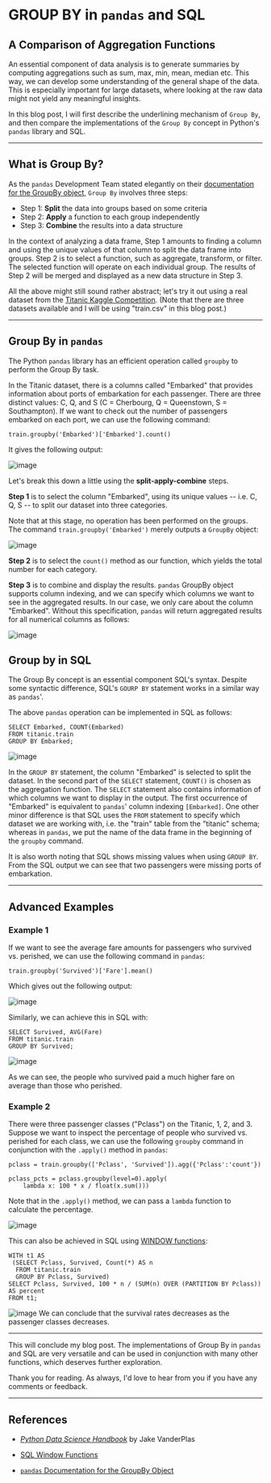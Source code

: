 # GROUP BY in `pandas` and SQL
## A Comparison of Aggregation Functions 

An essential component of data analysis is to generate summaries by computing
aggregations such as sum, max, min, mean, median etc. This way, we can develop
some understanding of the general shape of the data. This is especially
important for large datasets, where looking at the raw data might not yield any
meaningful insights.

In this blog post, I will first describe the underlining mechanism of
`Group By`, and then compare the implementations of the `Group By` concept in
Python's `pandas` library and SQL.

---

## What is Group By? 
As the `pandas` Development Team stated elegantly on their [documentation for the GroupBy
object](https://pandas.pydata.org/pandas-docs/stable/user_guide/groupby.html),
`Group By` involves three steps:

- Step 1: **Split** the data into groups based on some criteria 
- Step 2: **Apply**  a function to each group independently 
- Step 3: **Combine** the results into a data structure

In the context of analyzing a data frame, Step 1 amounts to finding a column and
using the unique values of that column to split the data frame into groups. Step
2 is to select a function, such as aggregate, transform, or filter. The selected
function will operate on each individual group. The results of Step 2 will be
merged and displayed as a new data structure in Step 3.

All the above might still sound rather abstract; let's try it out using a real dataset from 
the [Titanic Kaggle Competition](https://www.kaggle.com/c/titanic/data). (Note
that there are three datasets available and I will be using "train.csv" in
this blog post.)

---

## Group By in `pandas`
The Python `pandas` library has an efficient operation called `groupby` to perform
the Group By task. 

In the Titanic dataset, there is a columns called "Embarked" that provides
information about ports of embarkation for each passenger. There are three
distinct values: C, Q, and S (C = Cherbourg, Q = Queenstown, S = Southampton).
If we want to check out the number of passengers embarked on each port, we can
use the following command: 

```
train.groupby('Embarked')['Embarked'].count()
```

It gives the following output:

![image](./images/pd_embarked.png)

Let's break this down a little using the  **split-apply-combine** steps.

**Step 1** is to select the column "Embarked", using its unique values -- i.e.
C, Q, S -- to split our dataset into three categories. 

Note that at this stage, no operation has been performed on the groups. The
command `train.groupby('Embarked')` merely outputs a `GroupBy` object:

![image](./images/pd_groupby_object.png)

**Step 2** is to select the `count()` method as our function, which yields the
total number for each category. 

**Step 3** is to combine and display the results. `pandas` GroupBy object supports
column indexing, and we can specify which columns we want to see in the aggregated results. In our case, we only care about the column
"Embarked". Without this specification, `pandas` will return aggregated results
for all numerical columns as follows: 

![image](./images/pd_without_spec.png)


## Group by in SQL
The Group By concept is an essential component SQL's syntax. Despite some
syntactic difference, SQL's `GOURP BY` statement works in a similar way as
`pandas`'.

The above `pandas` operation can be implemented in SQL as follows:

```
SELECT Embarked, COUNT(Embarked)
FROM titanic.train
GROUP BY Embarked;
```
![image](./images/sql_1.png)

In the `GROUP BY` statement, the column "Embarked" is selected to split the
dataset. In the second part of the `SELECT` statement, `COUNT()` is chosen as
the aggregation function. The `SELECT` statement also contains information of
which columns we want to display in the output. The first occurrence of "Embarked" is
equivalent to `pandas`' column indexing `[Embarked]`. One other minor difference is
that SQL uses the `FROM` statement to specify which dataset we are working with,
i.e. the "train" table from the "titanic" schema;
whereas in `pandas`, we put the name of the data frame in the beginning of the
`groupby` command. 

It is also worth noting that SQL shows missing values when using `GROUP BY`. From the SQL output we can see that two passengers were missing ports of embarkation.


---

## Advanced Examples 

### Example 1
If we want to see the average fare amounts for passengers who survived vs.
perished, we can use the following command in `pandas`: 

```
train.groupby('Survived')['Fare'].mean()
```

Which gives out the following output: 

![image](./images/pd_fare.png)

Similarly, we can achieve this in SQL with: 

```
SELECT Survived, AVG(Fare)
FROM titanic.train
GROUP BY Survived;
```
![image](./images/sql_2.png)

As we can see, the people who survived paid a much higher fare on average than those
who perished. 

### Example 2
There were three passenger classes ("Pclass") on the Titanic, 1, 2, and 3. Suppose we
want to inspect the percentage of people who survived vs. perished for each
class, we can use the following `groupby` command in conjunction with the
`.apply()` method in `pandas`: 

```
pclass = train.groupby(['Pclass', 'Survived']).agg({'Pclass':'count'})

pclass_pcts = pclass.groupby(level=0).apply(
    lambda x: 100 * x / float(x.sum()))

```
Note that in the `.apply()` method, we can pass a `lambda` function to calculate the
percentage. 

![image](./images/pd_pclass.png)

This can also be achieved in SQL using [WINDOW functions](https://www.postgresql.org/docs/current/tutorial-window.html):

```
WITH t1 AS 
 (SELECT Pclass, Survived, Count(*) AS n 
  FROM titanic.train
  GROUP BY Pclass, Survived)
SELECT Pclass, Survived, 100 * n / (SUM(n) OVER (PARTITION BY Pclass)) AS percent
FROM t1;
```
![image](./images/sql_3.png)
We can conclude that the survival rates decreases as the passenger classes
decreases. 

---

This will conclude my blog post. The implementations of Group By in `pandas` and
SQL are very versatile and can be used in conjunction with many other functions,
which deserves further exploration.

Thank you for reading. As always, I'd love to hear from you if you have any
comments or feedback.

--- 

## References
- [*Python Data Science
  Handbook*](https://www.amazon.com/dp/1491912057/ref=cm_sw_em_r_mt_dp_U_E2gqEbTK340BE)
  by Jake VanderPlas

- [SQL Window Functions](https://www.postgresql.org/docs/current/tutorial-window.html)

- [`pandas` Documentation for the GroupBy
Object](https://pandas.pydata.org/pandas-docs/stable/user_guide/groupby.html)
